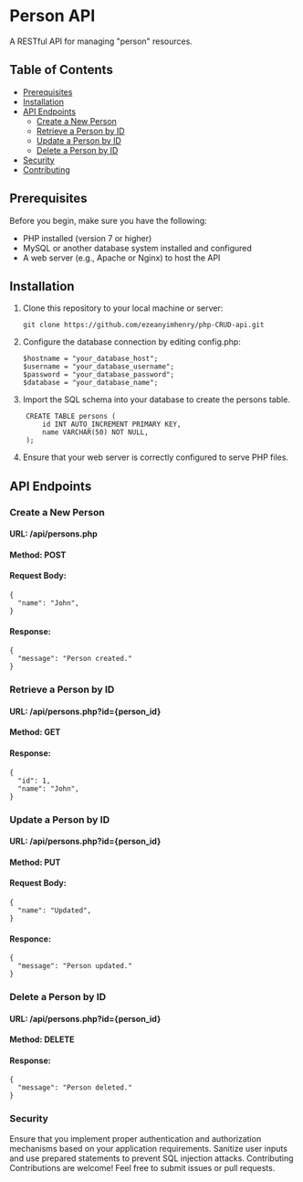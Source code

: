 # Person API

A RESTful API for managing "person" resources.

## Table of Contents

- [Prerequisites](#prerequisites)
- [Installation](#installation)
- [API Endpoints](#api-endpoints)
  - [Create a New Person](#create-a-new-person)
  - [Retrieve a Person by ID](#retrieve-a-person-by-id)
  - [Update a Person by ID](#update-a-person-by-id)
  - [Delete a Person by ID](#delete-a-person-by-id)
- [Security](#security)
- [Contributing](#contributing)

## Prerequisites

Before you begin, make sure you have the following:

- PHP installed (version 7 or higher)
- MySQL or another database system installed and configured
- A web server (e.g., Apache or Nginx) to host the API

## Installation

1. Clone this repository to your local machine or server:

   ```shell
   git clone https://github.com/ezeanyimhenry/php-CRUD-api.git

2. Configure the database connection by editing config.php:

    ```shell
    $hostname = "your_database_host";
    $username = "your_database_username";
    $password = "your_database_password";
    $database = "your_database_name";
    ```

3. Import the SQL schema into your database to create the persons table.

```shell
    CREATE TABLE persons (
        id INT AUTO_INCREMENT PRIMARY KEY,
        name VARCHAR(50) NOT NULL,
    );
```

4. Ensure that your web server is correctly configured to serve PHP files.

## API Endpoints
### Create a New Person
#### URL: /api/persons.php

#### Method: POST

#### Request Body:

```shell
{
  "name": "John",
}
```
#### Response:

```shell
{
  "message": "Person created."
}
```
### Retrieve a Person by ID
#### URL: /api/persons.php?id={person_id}

#### Method: GET

#### Response:

```shell
{
  "id": 1,
  "name": "John",
}
```
### Update a Person by ID
#### URL: /api/persons.php?id={person_id}

#### Method: PUT

#### Request Body:

```shell
{
  "name": "Updated",
}
```
#### Responce:

```shell
{
  "message": "Person updated."
}
```
### Delete a Person by ID
#### URL: /api/persons.php?id={person_id}

#### Method: DELETE

#### Response:

```shell
{
  "message": "Person deleted."
}
```
### Security
Ensure that you implement proper authentication and authorization mechanisms based on your application requirements.
Sanitize user inputs and use prepared statements to prevent SQL injection attacks.
Contributing
Contributions are welcome! Feel free to submit issues or pull requests.
